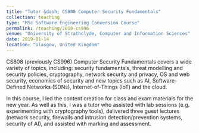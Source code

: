 ```yaml
---
title: "Tutor &dash; CS808 Computer Security Fundamentals"
collection: teaching
type: "MSc Software Engineering Conversion Course"
permalink: /teaching/2019-cs996
venue: "University of Strathclyde, Computer and Information Sciences"
date: 2019-01-14
location: "Glasgow, United Kingdom"
---
```


CS808 (previously CS996) Computer Security Fundamentals covers a wide variety of topics, including: security fundamentals, threat modelling
and security policies, cryptography, network security and privacy, OS and web security, economics of security and new
topics such as AI, Software-Defined Networks (SDNs), Internet-of-Things (IoT) and the cloud.

In this course, I led the content creation for class and exam materials for the new year. As well as this, I was a tutor
who assisted with lab sessions (e.g. experimenting with cryptography tools), delivered three guest lectures (network
security, firewalls and intrusion detection/prevention systems, security of AI), and assisted with marking and
assessment.